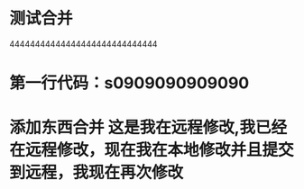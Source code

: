 # 测试合并
  44444444444444444444444444444
#  第一行代码：s0909090909090

# 添加东西合并  这是我在远程修改,我已经在远程修改，现在我在本地修改并且提交到远程，我现在再次修改

